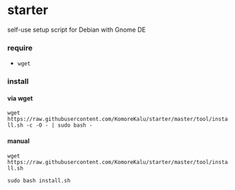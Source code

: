 # starter
self-use setup script for Debian with Gnome DE

### require

* `wget`

### install

#### via wget

`wget https://raw.githubusercontent.com/KomoreKalu/starter/master/tool/install.sh -c -O - | sudo bash -`

#### manual

`wget https://raw.githubusercontent.com/KomoreKalu/starter/master/tool/install.sh`

`sudo bash install.sh`	



